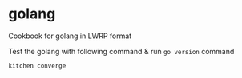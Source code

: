 # golang
Cookbook for golang in LWRP format

Test the golang with following command & run `go version` command
```
kitchen converge
```
